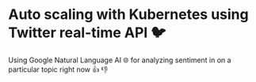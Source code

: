 # Auto scaling with Kubernetes using Twitter real-time API :bird:
Using Google Natural Language AI :globe_with_meridians: for analyzing sentiment in on a particular topic right now :thumbsup: :thumbsdown:
